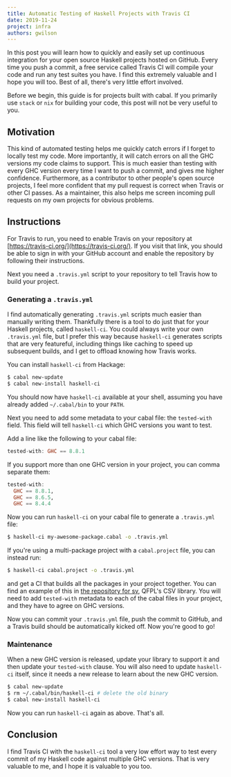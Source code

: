 ```yaml
---
title: Automatic Testing of Haskell Projects with Travis CI
date: 2019-11-24
project: infra
authors: gwilson
---
```


In this post you will learn how to quickly and easily set up continuous integration for your open source Haskell projects hosted on GitHub. Every time you push a commit, a free service called Travis CI will compile your code and run any test suites you have. I find this extremely valuable and I hope you will too. Best of all, there's very little effort involved.

Before we begin, this guide is for projects built with cabal. If you primarily use `stack` or `nix` for building your code, this post will not be very useful to you.

## Motivation

This kind of automated testing helps me quickly catch errors if I forget to locally test my code. More importantly, it will catch errors on all the GHC versions my code claims to support. This is much easier than testing with every GHC version every time I want to push a commit, and gives me higher confidence. Furthermore, as a contributor to other people's open source projects, I feel more confident that my pull request is correct when Travis or other CI passes. As a maintainer, this also helps me screen incoming pull requests on my own projects for obvious problems.

## Instructions

For Travis to run, you need to enable Travis on your repository at [https://travis-ci.org/](https://travis-ci.org/). If you visit that link, you should be able to sign in with your GitHub account and enable the repository by following their instructions.

Next you need a `.travis.yml` script to your repository to tell Travis how to build your project.

### Generating a `.travis.yml`

I find automatically generating `.travis.yml` scripts much easier than manually writing them. Thankfully there is a tool to do just that for your Haskell projects, called `haskell-ci`. You could always write your own `.travis.yml` file, but I prefer this way because `haskell-ci` generates scripts that are very featureful, including things like caching to speed up subsequent builds, and I get to offload knowing how Travis works.

You can install `haskell-ci` from Hackage:

```sh
$ cabal new-update
$ cabal new-install haskell-ci
```

You should now have `haskell-ci` available at your shell, assuming you have already added `~/.cabal/bin` to your `PATH`.

Next you need to add some metadata to your cabal file: the `tested-with` field. This field will tell `haskell-ci` which GHC versions you want to test.

Add a line like the following to your cabal file:

```haskell
tested-with: GHC == 8.8.1
```

If you support more than one GHC version in your project, you can comma separate them:

```haskell
tested-with:
  GHC == 8.8.1,
  GHC == 8.6.5,
  GHC == 8.4.4
```

Now you can run `haskell-ci` on your cabal file to generate a `.travis.yml` file:

```sh
$ haskell-ci my-awesome-package.cabal -o .travis.yml
```

If you're using a multi-package project with a `cabal.project` file, you can instead run:

```sh
$ haskell-ci cabal.project -o .travis.yml
```

and get a CI that builds all the packages in your project together. You can find an example of this in [the repository for sv](https://github.com/qfpl/sv), QFPL's CSV library. You will need to add `tested-with` metadata to each of the cabal files in your project, and they have to agree on GHC versions.

Now you can commit your `.travis.yml` file, push the commit to GitHub, and a Travis build should be automatically kicked off. Now you're good to go!

### Maintenance

When a new GHC version is released, update your library to support it and then update your `tested-with` clause. You will also need to update `haskell-ci` itself, since it needs a new release to learn about the new GHC version.

```sh
$ cabal new-update
$ rm ~/.cabal/bin/haskell-ci # delete the old binary
$ cabal new-install haskell-ci
```

Now you can run `haskell-ci` again as above. That's all.

## Conclusion

I find Travis CI with the `haskell-ci` tool a very low effort way to test every commit of my Haskell code against multiple GHC versions. That is very valuable to me, and I hope it is valuable to you too.
